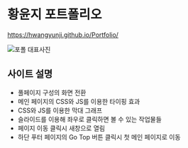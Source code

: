 # 황윤지 포트폴리오
https://hwangyunji.github.io/Portfolio/

![포폴 대표사진](https://user-images.githubusercontent.com/105402299/187354609-6b938521-ff59-4472-97e7-2b15ea6d7533.JPG)


## 사이트 설명
- 풀페이지 구성의 화면 전환
- 메인 페이지의 CSS와 JS를 이용한 타이핑 효과
- CSS와 JS를 이용한 막대 그래프
- 슬라이드를 이용해 좌우로 클릭하면 볼 수 있는 작업물들
- 페이지 이동 클릭시 새창으로 열림
- 하단 푸터 페이지의 Go Top 버튼 클릭시 첫 메인 페이지로 이동
